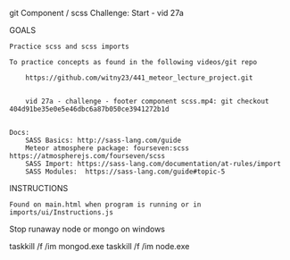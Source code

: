 
git Component / scss Challenge: Start - vid 27a

GOALS

    Practice scss and scss imports
    
    To practice concepts as found in the following videos/git repo

        https://github.com/witny23/441_meteor_lecture_project.git


        vid 27a - challenge - footer component scss.mp4: git checkout 404d91be35e0e5e46dbc6a87b050ce3941272b1d


    Docs: 
        SASS Basics: http://sass-lang.com/guide
        Meteor atmosphere package: fourseven:scss https://atmospherejs.com/fourseven/scss
        SASS Import: https://sass-lang.com/documentation/at-rules/import
        SASS Modules:  https://sass-lang.com/guide#topic-5 
    


INSTRUCTIONS

    Found on main.html when program is running or in imports/ui/Instructions.js



Stop runaway node or mongo on windows

taskkill /f /im mongod.exe
taskkill /f /im node.exe